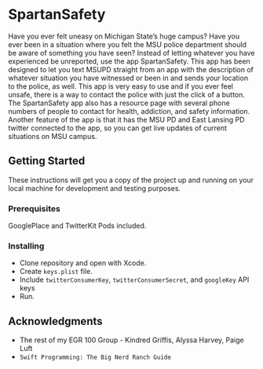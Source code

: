 # SpartanSafety

Have you ever felt uneasy on Michigan State’s huge campus? Have you ever been in a situation where you felt the MSU police department should be aware of something you have seen? Instead of letting whatever you have experienced be unreported, use the app SpartanSafety.
This app has been designed to let you text MSUPD straight from an app with the description of whatever situation you have witnessed or been in and sends your location to the police, as well.
This app is very easy to use and if you ever feel unsafe, there is a way to contact the police with just the click of a button. The SpartanSafety app also has a resource page with several phone numbers of people to contact for health, addiction, and safety information.
Another feature of the app is that it has the MSU PD and East Lansing PD twitter connected to the app, so you can get live updates of current situations on MSU campus.


## Getting Started

These instructions will get you a copy of the project up and running on your local machine for development and testing purposes.

### Prerequisites

GooglePlace and TwitterKit Pods included.

### Installing

* Clone repository and open with Xcode.
* Create `keys.plist` file.
* Include `twitterConsumerKey`, `twitterConsumerSecret`, and `googleKey` API keys
* Run.

## Acknowledgments

* The rest of my EGR 100 Group - Kindred Griffis, Alyssa Harvey, Paige Luft
* `Swift Programming: The Big Nerd Ranch Guide`
